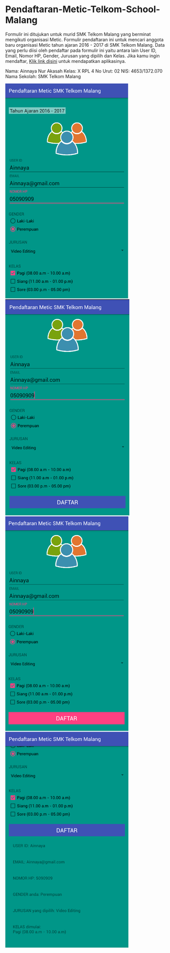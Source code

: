 # Pendaftaran-Metic-Telkom-School-Malang
Formulir ini ditujukan untuk murid SMK Telkom Malang yang berminat mengikuti organisasi Metic.
Formulir pendaftaran ini untuk mencari anggota baru organisasi Metic tahun ajaran 2016 - 2017 di SMK Telkom Malang.
Data yang perlu diisi oleh pendaftar pada formulir ini yaitu antara lain User ID, Email, Nomor HP, Gender, Jurusan yang dipilih dan Kelas.
Jika kamu ingin mendaftar, [Klik link disini](https://docs.google.com/uc?export=download&id=0BxRyC99DsxNVQlFnU3RzTzhPZlk) untuk mendapatkan aplikasinya.

Nama: Ainnaya Nur Akasah
Kelas: X RPL 4
No Urut: 02
NIS: 4653/1372.070
Nama Sekolah: SMK Telkom Malang

![ScreenShoot1](https://github.com/Ainnaya/Pendaftaran-Metic-Telkom-School-Malang/blob/master/XIRPL4%2302%23Tugas1%23Screenshoot1.PNG)
![ScreenShoot2](https://github.com/Ainnaya/Pendaftaran-Metic-Telkom-School-Malang/blob/master/XIRPL4%2302%23Tugas1%23Screenshoot2.PNG)
![ScreenShoot3](https://github.com/Ainnaya/Pendaftaran-Metic-Telkom-School-Malang/blob/master/XIRPL4%2302%23Tugas1%23Screenshoot3.png)
![ScreenShoot4](https://github.com/Ainnaya/Pendaftaran-Metic-Telkom-School-Malang/blob/master/XIRPL4%2302%23Tugas1%23Screenshoot4.PNG)


